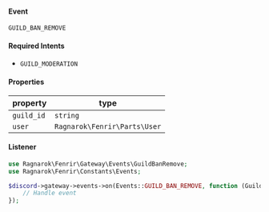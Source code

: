 #### Event
`GUILD_BAN_REMOVE`

#### Required Intents
- `GUILD_MODERATION`

#### Properties
|property|type|
|--------|----|
|`guild_id`|`string`|
|`user`|`Ragnarok\Fenrir\Parts\User`|

#### Listener
```php
use Ragnarok\Fenrir\Gateway\Events\GuildBanRemove;
use Ragnarok\Fenrir\Constants\Events;

$discord->gateway->events->on(Events::GUILD_BAN_REMOVE, function (GuildBanRemove $event) {
    // Handle event
});
```

